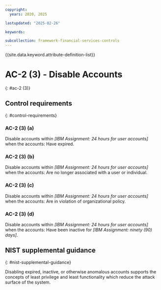 ```yaml
---
copyright:
  years: 2020, 2025

lastupdated: "2025-02-26"

keywords:

subcollection: framework-financial-services-controls
---
```


{{site.data.keyword.attribute-definition-list}}

# AC-2 (3) -  Disable Accounts
{: #ac-2 (3)}

## Control requirements
{: #control-requirements}



### AC-2 (3) (a)


Disable accounts within _[IBM Assignment: 24 hours for user accounts]_ when the accounts:
Have expired.


### AC-2 (3) (b)


Disable accounts within _[IBM Assignment: 24 hours for user accounts]_ when the accounts:
Are no longer associated with a user or individual.


### AC-2 (3) (c)


Disable accounts within _[IBM Assignment: 24 hours for user accounts]_ when the accounts:
Are in violation of organizational policy.


### AC-2 (3) (d)


Disable accounts within _[IBM Assignment: 24 hours for user accounts]_ when the accounts:
Have been inactive for _[IBM Assignment: ninety (90) days]_.












## NIST supplemental guidance
{: #nist-supplemental-guidance}

Disabling expired, inactive, or otherwise anomalous accounts supports the concepts of least privilege and least functionality which reduce the attack surface of the system.
